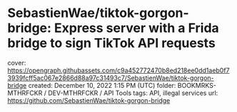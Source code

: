 # SebastienWae/tiktok-gorgon-bridge: Express server with a Frida bridge to sign TikTok API requests

cover: https://opengraph.githubassets.com/c9a452772470b8ed218ee0dd1aeb0f73939fcff5ac067e2866d88a97c31493c7/SebastienWae/tiktok-gorgon-bridge
created: December 10, 2022 1:15 PM (UTC)
folder: BOOKMRKS-MTHRFCKR / DEV-MTHRFCKR / API Tools
tags: API, illegal services
url: https://github.com/SebastienWae/tiktok-gorgon-bridge